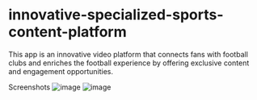 # innovative-specialized-sports-content-platform
This app is an innovative video platform that connects fans with football clubs and enriches the football experience by offering exclusive content and engagement opportunities.

Screenshots
![image](https://github.com/user-attachments/assets/8a6a5b9a-2174-4b84-be91-a62c41a084b3)
![image](https://github.com/user-attachments/assets/59894537-962d-4c23-a240-ed4fdefb52b7)
